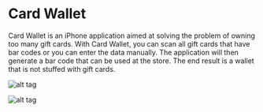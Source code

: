 Card Wallet
=========

Card Wallet is an iPhone application aimed at solving the problem of owning too many gift cards. With Card Wallet, you can scan all gift cards that have bar codes or you can enter the data manually. The application will then generate a bar code that can be used at the store. The end result is a wallet that is not stuffed with gift cards.  

![alt tag](https://raw.github.com/callahanrts/CardWallet/master/cw1.png)  

![alt tag](https://raw.github.com/callahanrts/CardWallet/master/cw2.png)    